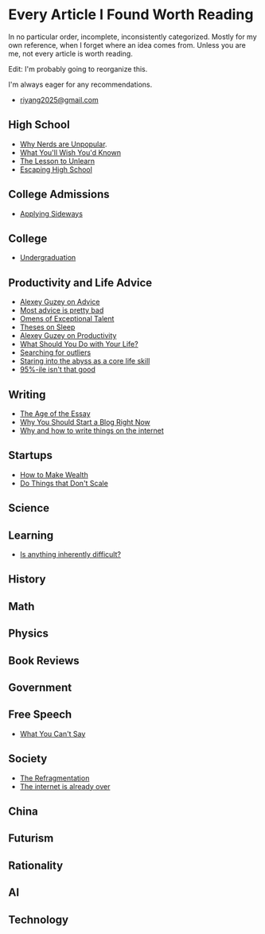 # Every Article I Found Worth Reading
In no particular order, incomplete, inconsistently categorized. Mostly for my own reference, when I forget where an idea comes from. Unless you are me, not every article is worth reading.

Edit: I'm probably going to reorganize this.

I'm always eager for any recommendations. 
- [riyang2025@gmail.com](mailto:riyang2025@gmail.com)

## High School
- [Why Nerds are Unpopular](https://paulgraham.com/nerds.html).
- [What You'll Wish You'd Known](https://paulgraham.com/hs.html)
- [The Lesson to Unlearn](https://paulgraham.com/lesson.html)
- [Escaping High School](https://skunkledger.substack.com/p/escaping-high-school)

## College Admissions
- [Applying Sideways](https://mitadmissions.org/blogs/entry/applying_sideways/)

## College
- [Undergraduation](https://paulgraham.com/college.html)

## Productivity and Life Advice
- [Alexey Guzey on Advice](https://guzey.com/advice/)
- [Most advice is pretty bad](https://www.samstack.io/p/most-advice-is-pretty-bad)
- [Omens of Exceptional Talent](https://guzey.com/talent/)
- [Theses on Sleep](https://guzey.com/theses-on-sleep/)
- [Alexey Guzey on Productivity](https://guzey.com/productivity/)
- [What Should You Do with Your Life?](https://guzey.com/personal/what-should-you-do-with-your-life/)
- [Searching for outliers](https://www.benkuhn.net/outliers/)
- [Staring into the abyss as a core life skill](https://www.benkuhn.net/abyss/)
- [95%-ile isn't that good](https://danluu.com/p95-skill/)

## Writing
- [The Age of the Essay](https://paulgraham.com/essay.html)
- [Why You Should Start a Blog Right Now](https://guzey.com/personal/why-have-a-blog/)
- [Why and how to write things on the internet](https://www.benkuhn.net/writing/)

## Startups
- [How to Make Wealth](https://paulgraham.com/wealth.html)
- [Do Things that Don't Scale](https://paulgraham.com/ds.html)

## Science

## Learning
- [Is anything inherently difficult?](https://guzey.com/education/is-anything-inherently-difficult/)

## History

## Math

## Physics

## Book Reviews

## Government

## Free Speech
- [What You Can't Say](https://paulgraham.com/say.html)

## Society
- [The Refragmentation](https://paulgraham.com/re.html)
- [The internet is already over](https://samkriss.substack.com/p/the-internet-is-already-over)

## China

## Futurism

## Rationality

## AI

## Technology
